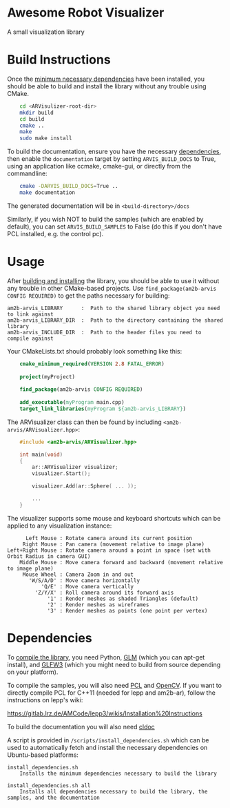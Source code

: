 # Awesome Robot Visualizer

A small visualization library

# Build Instructions

Once the [minimum necessary dependencies](#dependencies) have been installed, you should be able to build and install the library without any trouble using CMake.

```bash
    cd <ARVisulizer-root-dir>
    mkdir build
    cd build
    cmake ..
    make
    sudo make install
```

To build the documentation, ensure you have the necessary [dependencies](#dependencies), then enable the `documentation` target by setting `ARVIS_BUILD_DOCS` to True, using an application like ccmake, cmake-gui, or directly from the commandline:

```bash
    cmake -DARVIS_BUILD_DOCS=True ..
    make documentation
```

The generated documentation will be in `<build-directory>/docs`

Similarly, if you wish NOT to build the samples (which are enabled by default), you can set `ARVIS_BUILD_SAMPLES` to False (do this if you don't have PCL installed, e.g. the control pc).

# Usage

After [building and installing](#build-instructions) the library, you should be able to use it without any trouble in other CMake-based projects. Use `find_package(am2b-arvis CONFIG REQUIRED)` to get the paths necessary for building:

    am2b-arvis_LIBRARY      :  Path to the shared library object you need to link against
    am2b-arvis_LIBRARY_DIR  :  Path to the directory containing the shared library
    am2b-arvis_INCLUDE_DIR  :  Path to the header files you need to compile against

Your CMakeLists.txt should probably look something like this:

```cmake
    cmake_minimum_required(VERSION 2.8 FATAL_ERROR)
    
    project(myProject)
    
    find_package(am2b-arvis CONFIG REQUIRED)
    
    add_executable(myProgram main.cpp)
    target_link_libraries(myProgram ${am2b-arvis_LIBRARY})
```

The ARVisualizer class can then be found by including `<am2b-arvis/ARVisualizer.hpp>`:

```c++
    #include <am2b-arvis/ARVisualizer.hpp>

    int main(void)
    {
        ar::ARVisualizer visualizer;
        visualizer.Start();

        visualizer.Add(ar::Sphere( ... ));

        ...
    }
```

The visualizer supports some mouse and keyboard shortcuts which can be applied to any visualization instance:

          Left Mouse : Rotate camera around its current position
         Right Mouse : Pan camera (movement relative to image plane)
    Left+Right Mouse : Rotate camera around a point in space (set with Orbit Radius in camera GUI)
        Middle Mouse : Move camera forward and backward (movement relative to image plane)
         Mouse Wheel : Camera Zoom in and out
           'W/S/A/D' : Move camera horizontally
               'Q/E' : Move camera vertically
             'Z/Y/X' : Roll camera around its forward axis
                 '1' : Render meshes as shaded Triangles (default)
                 '2' : Render meshes as wireframes
                 '3' : Render meshes as points (one point per vertex)

# Dependencies

To [compile the library](#build-instructions), you need Python, [GLM](http://glm.g-truc.net/) (which you can apt-get install), and [GLFW3](http://www.glfw.org/) (which you might need to build from source depending on your platform).

To compile the samples, you will also need [PCL](http://pointclouds.org/) and [OpenCV](http://opencv.org/).
If you want to directly compile PCL for C++11 (needed for lepp and am2b-ar), follow the instructions on lepp's wiki:

https://gitlab.lrz.de/AMCode/lepp3/wikis/Installation%20Instructions

To build the documentation you will also need [cldoc](https://jessevdk.github.io/cldoc/)

A script is provided in `/scripts/install_dependencies.sh` which can be used to automatically fetch and install the necessary dependencies on Ubuntu-based platforms:

    install_dependencies.sh
        Installs the minimum dependencies necessary to build the library

    install_dependencies.sh all
        Installs all dependencies necessary to build the library, the samples, and the documentation
